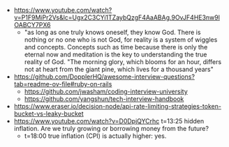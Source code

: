 - https://www.youtube.com/watch?v=P1F9MiPr2Vs&lc=Ugx2C3CYi1TZaybQzgF4AaABAg.9OvJF4HE3nw9lOABCY7PX6
	- "as long as one truly knows oneself, they know God. There is nothing or no one who is not God, for reality is a system of wiggles and concepts. Concepts such as time because there is only the eternal now and meditation is the key to understanding the true reality of God. "The morning glory, which blooms for an hour, differs not at heart from the giant pine, which lives for a thousand years"
- https://github.com/DopplerHQ/awesome-interview-questions?tab=readme-ov-file#ruby-on-rails
	- https://github.com/jwasham/coding-interview-university
	- https://github.com/yangshun/tech-interview-handbook
- https://www.eraser.io/decision-node/api-rate-limiting-strategies-token-bucket-vs-leaky-bucket
- https://www.youtube.com/watch?v=D0DpjQYCrhc t=13:25 hidden inflation. Are we truly growing or borrowing money from the future?
	- t=18:00 true inflation (CPI) is actually higher: yes.